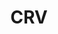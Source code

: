---
layout: firm_page
title: "CRV"
id: "crv.com"
permalink: "/crvcrv.com/"
website: "https://www.crv.com"
offices: "Palo Alto (United States)"
investment_stages: "Pre-Seed, Seed, Series A"
portfolio_companies: "DoorDash, Airtable, Patreon, Drift, Iterable, Vercel, Postman, Aviatrix"
portfolio_link: "https://www.crv.com/companies"
investment_markets: "Enterprise, Consumer, FinTech"
founded_year: "1970"
description: "CRV is a venture capital firm that invests in early-stage enterprise and consumer startups. Since 1970, the firm has invested in more than 600 startups, focusing on empowering individuals through their investments."
linkedin: "https://www.linkedin.com/company/crvvc/"
twitter: "https://twitter.com/CRV"
instagram: "https://www.instagram.com/crvvc1970/"
team_page: "https://www.crv.com/team"
investor_type: "Venture Capital"
crunchbase: "https://www.crunchbase.com/organization/crvvc"
pitchbook: ""

# SEO Optimization
meta_title: "CRV - VC Firm - projectstartups.com"
meta_description: "CRV, CRV is a venture capital firm that invests in early-stage enterprise and consumer startups. Since 1970, the firm has invested in more than 600 startup..."
meta_keywords: "CRV, Enterprise, Consumer, FinTech, VC firm, venture capital, startup investor, projectstartups.com"
canonical_url: "https://vc.projectstartups.com/crvcrv.com/"
---